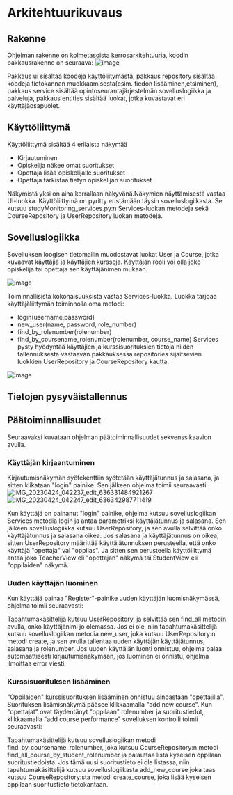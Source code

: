 # Arkitehtuurikuvaus

## Rakenne

Ohjelman rakenne on kolmetasoista kerrosarkitehtuuria, koodin pakkausrakenne on seuraava:
![image](https://user-images.githubusercontent.com/123125841/232858513-9cde1e88-860d-4e3c-b81d-42232314dd61.png)

Pakkaus ui sisältää koodeja käyttöliitymästä, pakkaus repository sisältää koodeja tietokannan muokkaamisesta(esim. tiedon lisääminen,etsiminen),
pakkaus service sisältää opintoseurantajärjestelmän sovelluslogiikka ja palveluja, pakkaus entities sisältää luokat, jotka kuvastavat eri käyttäjäosapuolet.

## Käyttöliittymä

Käyttöliittymä sisältää 4 erilaista näkymää

- Kirjautuminen
- Opiskelija näkee omat suoritukset
- Opettaja lisää opiskelijalle suoritukset
- Opettaja tarkistaa tietyn opiskelijan suoritukset

Näkymistä yksi on aina kerrallaan näkyvänä.Näkymien näyttämisestä vastaa UI-luokka. Käyttöliittymä on pyritty eristämään täysin sovelluslogiikasta. 
Se kutsuu studyMonitoring_services.py:n Services-luokan metodeja sekä CourseRepository ja UserRepository luokan metodeja.

## Sovelluslogiikka

Sovelluksen loogisen tietomallin muodostavat luokat User ja Course, jotka kuvaavat käyttäjiä ja käyttäjien kursseja. 
Käyttäjän rooli voi olla joko opiskelija tai opettaja sen käyttäjänimen mukaan. 

![image](https://user-images.githubusercontent.com/123125841/232853146-d382fe93-52f0-49f0-8166-0c89283995e9.png)


Toiminnallisista kokonaisuuksista vastaa Services-luokka. Luokka tarjoaa käyttäjäliittymän toiminnolla oma metodi:
- login(username,password)
- new_user(name, password, role_number)
- find_by_rolenumber(rolenumber)
- find_by_coursename_rolenumber(rolenumber, course_name)
Services pysty hyödyntää käyttäjien ja kurssisuorituksien tietoja niiden tallennuksesta vastaavan pakkauksessa repositories sijaitsevien luokkien UserRepository ja CourseRepository kautta.

![image](https://user-images.githubusercontent.com/123125841/232852927-8929ff2e-c666-4fd2-9dc6-5b5e449fee65.png)

## Tietojen pysyväistallennus

## Päätoiminnallisuudet 

Seuraavaksi kuvataan ohjelman päätoiminnallisuudet sekvenssikaavion avulla. 

### Käyttäjän kirjaantuminen

Kirjautumisnäkymän syötekenttiin syötetään käyttäjätunnus ja salasana, ja sitten klikataan "login" painike. 
Sen jälkeen ohjelma toimii seuraavasti:
![IMG_20230424_042237_edit_636331484921267](https://user-images.githubusercontent.com/123125841/233883137-539f8768-dede-4a1a-8617-4e2f96e94de8.jpg)
![IMG_20230424_042247_edit_636342987711419](https://user-images.githubusercontent.com/123125841/233883177-e7c84130-0f1c-45c0-9e8f-0442eecf01ed.jpg)


Kun käyttäjä on painanut "login" painike, ohjelma kutsuu sovelluslogiikan Services metodia login ja antaa parametriksi käyttäjätunnus ja salasana. Sen jälkeen sovelluslogiikka kutsuu UserRepository, ja sen avulla selvittää onko käyttäjätunnus ja salasana oikea. 
Jos salasana ja käyttäjätunnus on oikea, sitten UserRepository määrittää käyttäjätunnuksen perusteella, että onko käyttäjä "opettaja" vai "oppilas".
Ja sitten sen perusteella käyttöliittymä antaa joko TeacherView eli "opettajan" näkymä tai StudentView eli "oppilaiden" näkymä. 

### Uuden käyttäjän luominen

Kun käyttäjä painaa "Register"-painike uuden käyttäjän luomisnäkymässä, ohjelma toimii seuraavasti:

Tapahtumakäsittelijä kutsuu UserRepository, ja selvittää sen find_all metodin avulla, onko käyttäjänimi jo olemassa. Jos ei ole, niin tapahtumakäsittelijä kutsuu
sovelluslogiikan metodia new_user, joka kutsuu UserRepository:n metodi create, ja sen avulla tallentaa uuden käyttäjän käyttäjätunnus, salasana ja rolenumber. Jos uuden käyttäjän luonti onnistuu, ohjelma palaa automaattisesti kirjautumisnäkymään, jos luominen ei onnistu, ohjelma ilmoittaa error viesti. 

### Kurssisuorituksen lisääminen

"Oppilaiden" kurssisuorituksen lisääminen onnistuu ainoastaan "opettajilla". Suorituksen lisämisnäkymä pääsee klikkaamalla "add new course". 
Kun "opettajat" ovat täydentänyt "oppilaan" rolenumber ja suoritustiedot, klikkaamalla "add course performance" sovelluksen kontrolli toimii seuraavasti:


Tapahtumakäsittelijä kutsuu sovelluslogiikan metodi find_by_coursename_rolenumber, joka kutsuu CourseRepository:n metodi find_all_course_by_student_rolenumber ja palauttaa lista kyseisen oppilaan suoritustiedoista. Jos tämä uusi suoritustieto ei ole listassa, niin tapahtumakäsittelijä kutsuu sovelluslogiikasta add_new_course joka taas kutsuu CourseRepository:sta metodi create_course, joka lisää kyseisen oppilaan suoritustieto tietokantaan.  

 

